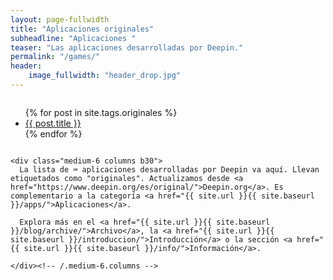 ```yaml
---
layout: page-fullwidth
title: "Aplicaciones originales"
subheadline: "Aplicaciones "
teaser: "Las aplicaciones desarrolladas por Deepin."
permalink: "/games/"
header:
    image_fullwidth: "header_drop.jpg"
---
```

<div class="row t60">
    <div class="medium-6 columns b30">
      <ul>
          {% for post in site.tags.originales %}
          <li><a href="{{ site.url }}{{ site.baseurl }}{{ post.url }}">{{ post.title }}</a></li>
          {% endfor %}
    </div><!-- /.medium-6.columns -->

    <div class="medium-6 columns b30">
      La lista de ⌨ aplicaciones desarrolladas por Deepin va aquí. Llevan etiquetados como "originales". Actualizamos desde <a href="https://www.deepin.org/es/original/">Deepin.org</a>. Es complementario a la categoría <a href="{{ site.url }}{{ site.baseurl }}/apps/">Aplicaciones</a>.

      Explora más en el <a href="{{ site.url }}{{ site.baseurl }}/blog/archive/">Archivo</a>, la <a href="{{ site.url }}{{ site.baseurl }}/introduccion/">Introducción</a> o la sección <a href="{{ site.url }}{{ site.baseurl }}/info/">Información</a>.

    </div><!-- /.medium-6.columns -->
</div><!-- /.row -->
